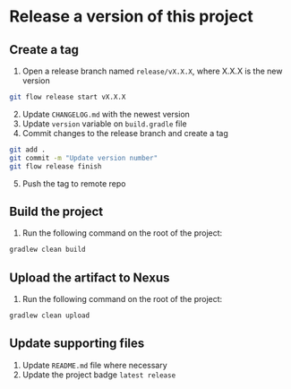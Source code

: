 # Release a version of this project

## Create a tag

1. Open a release branch named ``release/vX.X.X``, where X.X.X is the new version  
```sh
git flow release start vX.X.X
```

2. Update ``CHANGELOG.md`` with the newest version
3. Update ``version`` variable on ``build.gradle`` file
4. Commit changes to the release branch and create a tag
```sh
git add .
git commit -m "Update version number"
git flow release finish
```
5. Push the tag to remote repo

## Build the project

1. Run the following command on the root of the project:
```sh
gradlew clean build
```

## Upload the artifact to Nexus

1. Run the following command on the root of the project:

```sh
gradlew clean upload
```

## Update supporting files

1. Update ``README.md`` file where necessary
2. Update the project badge `latest release`